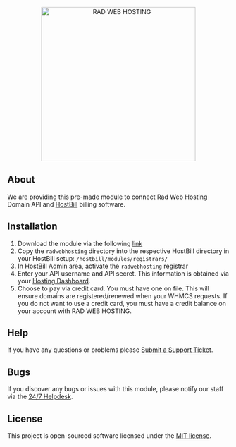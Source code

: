 <p align="center"><a href="https://radwebhosting.com" target="_blank"><img width="350" src="https://avatars0.githubusercontent.com/u/16030710?s=460&v=4" alt="RAD WEB HOSTING"></a></p>

## About
We are providing this pre-made module to connect Rad Web Hosting Domain API and [HostBill](https://hostbillapp.com) billing software.

## Installation
1. Download the module via the following [link](https://github.com/Rad-Web-Hosting/hostbill-domain-registrar/releases/latest)
1. Copy the `radwebhosting` directory into the respective HostBill directory in your HostBill setup: `/hostbill/modules/registrars/`
2. In HostBill Admin area, activate the `radwebhosting` registrar
3. Enter your API username and API secret. This information is obtained via your [Hosting Dashboard](https://radwebhosting.com/client_area/clientarea.php).
4. Choose to pay via credit card. You must have one on file. This will ensure domains are registered/renewed when your WHMCS requests. If you do not want to use a credit card, you must have a credit balance on your account with RAD WEB HOSTING.

## Help
If you have any questions or problems please [Submit a Support Ticket](https://radwebhosting.com/client_area/submitticket.php).

## Bugs
If you discover any bugs or issues with this module, please notify our staff via the [24/7 Helpdesk](https://radwebhosting.com/client_area/submitticket.php).

## License
This project is open-sourced software licensed under the [MIT license](http://opensource.org/licenses/MIT).

